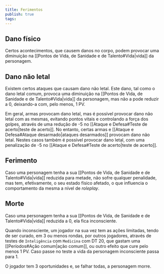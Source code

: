 ```yaml
---
title: Ferimentos
publish: true
tags:
---
```

## Dano físico
Certos acontecimentos, que causem danos no corpo, podem provocar uma diminuição na [[Pontos de Vida, de Sanidade e de Talento#Vida|vida]] da personagem.
## Dano não letal
Existem certos ataques que causam dano não letal. Este dano, tal como o dano letal comum, provoca uma diminuição na [[Pontos de Vida, de Sanidade e de Talento#Vida|vida]] da personagem, mas não a pode reduzir a 0, deixando-a com, pelo menos, 1 PV.

Em geral, armas provocam dano letal, mas é possível provocar dano não letal com as mesmas, evitando pontos vitais e controlando a força dos golpes, através de uma redução de -5 no [[Ataque e Defesa#Teste de acerto|teste de acerto]].
No entanto, certas armas e [[Ataque e Defesa#Ataque desarmado|ataques desarmados]] provocam dano não letal. Nestes casos também é possível provocar dano letal, com uma penalização de -5 no [[Ataque e Defesa#Teste de acerto|teste de acerto]].
## Ferimento
Caso uma personagem tenha a sua [[Pontos de Vida, de Sanidade e de Talento#Vida|vida]] reduzida para metade, não sofre qualquer penalidade, mas tem, efetivamente, o seu estado físico afetado, o que influencia o comportamento da mesma a nível de *roleplay*.
## Morte
Caso uma personagem tenha a sua [[Pontos de Vida, de Sanidade e de Talento#Vida|vida]] reduzida a 0, ela fica inconsciente.

Quando inconsciente, um jogador na sua vez tem as ações limitadas, tendo de ser curado, em 3 ou menos rondas, por outros jogadores, através de testes de `Inteligência` com `Medicina` com DT 20, que gastam uma [[Períodos#Ação comum|ação comum]], ou outro efeito que cure pelo menos 1 PV. Caso passe no teste a vida da personagem inconsciente passa para 1.

O jogador tem 3 oportunidades e, se falhar todas, a personagem morre.